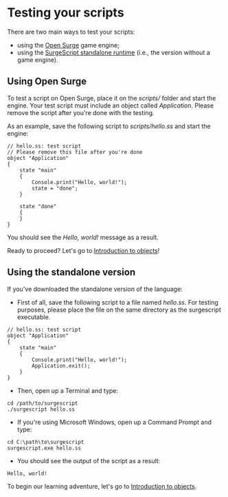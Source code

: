 Testing your scripts
====================

There are two main ways to test your scripts:

- using the [Open Surge](#using-open-surge) game engine;
- using the [SurgeScript standalone runtime](#using-the-standalone-version) (i.e., the version without a game engine).

Using Open Surge
----------------

To test a script on Open Surge, place it on the *scripts/* folder and start the engine. Your test script must include an object called *Application*. Please remove the script after you're done with the testing.

As an example, save the following script to *scripts/hello.ss* and start the engine:
```
// hello.ss: test script
// Please remove this file after you're done
object "Application"
{
    state "main"
    {
        Console.print("Hello, world!");
        state = "done";
    }

    state "done"
    {
    }
}
```

You should see the *Hello, world!* message as a result.

Ready to proceed? Let's go to [Introduction to objects](objects)!

Using the standalone version
----------------------------

If you've downloaded the standalone version of the language:

- First of all, save the following script to a file named *hello.ss*. For testing purposes, please place the file on the same directory as the surgescript executable.
```
// hello.ss: test script
object "Application"
{
    state "main"
    {
        Console.print("Hello, world!");
        Application.exit();
    }
}
```
- Then, open up a Terminal and type:
```
cd /path/to/surgescript
./surgescript hello.ss
```
- If you're using Microsoft Windows, open up a Command Prompt and type:
```
cd C:\path\to\surgescript
surgescript.exe hello.ss
```
- You should see the output of the script as a result:
```
Hello, world!
```

To begin our learning adventure, let's go to [Introduction to objects](objects).
